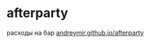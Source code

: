 afterparty
==========

расходы на бар [andreymir.github.io/afterparty](http://andreymir.github.io/afterparty)
